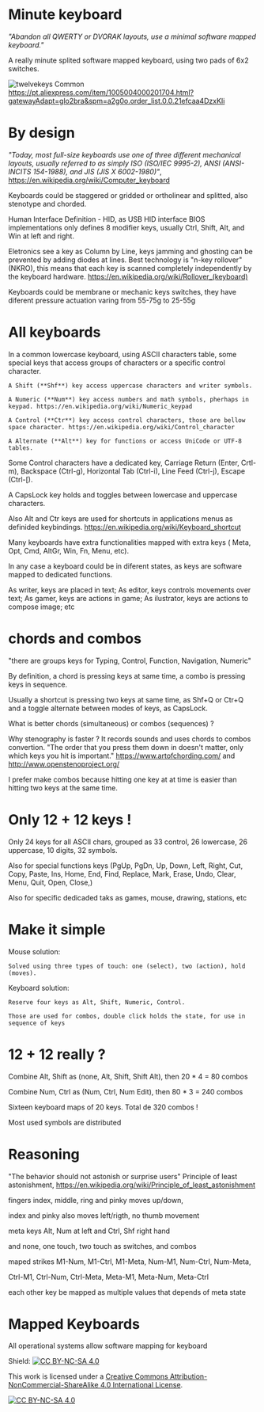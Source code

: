 # Minute keyboard

_"Abandon all QWERTY or DVORAK layouts, use a minimal software mapped keyboard."_

A really minute splited software mapped keyboard, using two pads of 6x2 switches.

![twelvekeys](https://user-images.githubusercontent.com/14941647/160717262-c9a8d2b9-1189-4e50-bd0d-cbb4f8c4e264.png)
Common https://pt.aliexpress.com/item/1005004000201704.html?gatewayAdapt=glo2bra&spm=a2g0o.order_list.0.0.21efcaa4DzxKIi

# By design

_"Today, most full-size keyboards use one of three different mechanical layouts, usually referred to as simply ISO (ISO/IEC 9995-2), ANSI (ANSI-INCITS 154-1988), and JIS (JIS X 6002-1980)"_, https://en.wikipedia.org/wiki/Computer_keyboard

Keyboards could be staggered or gridded or ortholinear and splitted, also stenotype and chorded. 

Human Interface Definition - HID, as USB HID interface BIOS implementations only defines 8 modifier keys, usually Ctrl, Shift, Alt, and Win at left and right.

Eletronics see a key as Column by Line, keys jamming and ghosting can be prevented by adding diodes at lines. Best technology is  "n-key rollover" (NKRO), this means that each key is scanned completely independently by the keyboard hardware. https://en.wikipedia.org/wiki/Rollover_(keyboard)

Keyboards could be membrane or mechanic keys switches, they have diferent pressure actuation varing from 55-75g to 25-55g 
# All keyboards

In a common lowercase keyboard, using ASCII characters table, some special keys that access groups of characters or a specific control character.
    
    A Shift (**Shf**) key access uppercase characters and writer symbols.
    
    A Numeric (**Num**) key access numbers and math symbols, pherhaps in keypad. https://en.wikipedia.org/wiki/Numeric_keypad
    
    A Control (**Ctr**) key access control characters, those are bellow space character. https://en.wikipedia.org/wiki/Control_character

    A Alternate (**Alt**) key for functions or access UniCode or UTF-8 tables.

Some Control characters have a dedicated key, Carriage Return (Enter, Crtl-m), Backspace (Ctrl-g), Horizontal Tab (Ctrl-i), Line Feed (Ctrl-j), Escape (Ctrl-[).

A CapsLock key holds and toggles between lowercase and uppercase characters.  

Also Alt and Ctr keys are used for shortcuts in applications menus as definided keybindings. https://en.wikipedia.org/wiki/Keyboard_shortcut

Many keyboards have extra functionalities mapped with extra keys ( Meta, Opt, Cmd, AltGr, Win, Fn, Menu, etc).

In any case a keyboard could be in diferent states, as keys are software mapped to dedicated functions.

As writer, keys are placed in text; As editor, keys controls movements over  text; As gamer, keys are actions in  game; As ilustrator, keys are actions to compose  image; etc

# chords and combos

"there are groups keys for Typing, Control, Function, Navigation, Numeric"

By definition, a chord is pressing keys at same time, a combo is pressing keys in sequence.

Usually a shortcut is pressing two keys at same time, as Shf+Q or Ctr+Q and a toggle alternate between modes of keys, as CapsLock.

What is better chords (simultaneous) or combos (sequences) ?

Why stenography is faster ? It records sounds and uses chords to combos convertion. "The order that you press them down in doesn't matter, only which keys you hit is important." https://www.artofchording.com/ and http://www.openstenoproject.org/

I prefer make combos because hitting one key at at time is easier than hitting 
two keys at the same time.
# Only 12 + 12 keys !

Only 24 keys for all ASCII chars, grouped as 33 control, 26 lowercase, 26 uppercase, 10 digits, 32 symbols.

Also for special functions keys (PgUp, PgDn, Up, Down, Left, Right, Cut, Copy, Paste, Ins, Home, End, Find, Replace, Mark, Erase, Undo, Clear, Menu, Quit, Open, Close,)  

Also for specific dedicaded taks as games, mouse, drawing, stations, etc
# Make it simple 

Mouse solution: 

    Solved using three types of touch: one (select), two (action), hold (moves).

Keyboard solution:
    
    Reserve four keys as Alt, Shift, Numeric, Control. 

    Those are used for combos, double click holds the state, for use in sequence of keys
    


# 12 + 12 really ?

Combine Alt, Shift as (none, Alt, Shift, Shift Alt), 
    then 20 * 4  = 80 combos

Combine Num, Ctrl as (Num, Ctrl, Num Edit), 
    then 80 * 3 = 240 combos

Sixteen keyboard maps of 20 keys. Total de 320 combos !

Most used symbols are distributed

# Reasoning

"The behavior should not astonish or surprise users"
Principle of least astonishment, https://en.wikipedia.org/wiki/Principle_of_least_astonishment



fingers index, middle, ring and pinky moves up/down, 

index and pinky also moves left/rigth, no thumb movement

meta keys Alt, Num at left and Ctrl, Shf right hand 



and none, one touch, two touch as switches, and combos

maped strikes M1-Num, M1-Ctrl, M1-Meta, Num-M1, Num-Ctrl, Num-Meta, 

Ctrl-M1, Ctrl-Num, Ctrl-Meta, Meta-M1, Meta-Num, Meta-Ctrl

each other key be mapped as  multiple values that depends of meta state

# Mapped Keyboards

All operational systems allow software mapping for keyboard




Shield: [![CC BY-NC-SA 4.0][cc-by-nc-sa-shield]][cc-by-nc-sa]

This work is licensed under a
[Creative Commons Attribution-NonCommercial-ShareAlike 4.0 International License][cc-by-nc-sa].

[![CC BY-NC-SA 4.0][cc-by-nc-sa-image]][cc-by-nc-sa]

[cc-by-nc-sa]: http://creativecommons.org/licenses/by-nc-sa/4.0/
[cc-by-nc-sa-image]: https://licensebuttons.net/l/by-nc-sa/4.0/88x31.png
[cc-by-nc-sa-shield]: https://img.shields.io/badge/License-CC%20BY--NC--SA%204.0-lightgrey.svg
